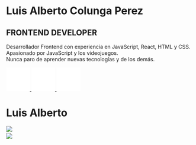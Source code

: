 <link rel="stylesheet" href="./style.css" />

<div class="main">
  <div class="info">
    <h1>Luis Alberto Colunga Perez</h1>
    <h2>FRONTEND DEVELOPER</h2>
    <p>
      Desarrollador Frontend con experiencia en JavaScript, React, HTML y CSS.<br>
      Apasionado por JavaScript y los videojuegos.<br>
      Nunca paro de aprender nuevas tecnologías y de los demás.
    </p>
    <div class="redes">
      <a href="https://www.linkedin.com/in/luis-colunga-perez/" target="_blank" >
        <img src="./imgs/linkedin.png" alt="linkedin" />
      </a>
      <a href="https://www.instagram.com/luiscolungaperez/?hl=es-la" target="_blank" >
        <img src="./imgs/instagram.png" alt="instagram" />
      </a>
      <a href="https://twitter.com/luiscolungaperz" target="_blank" >
        <img src="./imgs/twitter.png" alt="twitter" />
      </a>
    </div>
  </div>
  <div class="info">
    <h1>Luis Alberto</h1>
  </div>
</div>

<div class="stack">

</div>

<div class="stats">
  <div class="info">
    <a href="https://github.com/anuraghazra/github-readme-stats">
      <img src="https://github-readme-stats.vercel.app/api/top-langs/?username=luiscolungaperez&layout=compact&theme=dark" />
    </a>
  </div>
  <div class="info">
    <a href="https://github.com/anuraghazra/convoychat">
      <img src="https://github-readme-stats.vercel.app/api?username=luiscolungaperez&hide=stars&theme=dark&show_icons=true)" />
    </a>
  </div>
</div>

